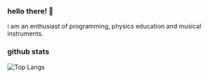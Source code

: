 ### hello there! 👋

i am an enthusiast of programming, physics education and musical instruments.

### github stats

![Top Langs](https://github-readme-stats-t6xm.vercel.app/api/top-langs/?username=cabralgabriel&size_weight=1&count_weight=3&layout=compact&theme=tokyonight&exclude_repo=github-readme-stats)
